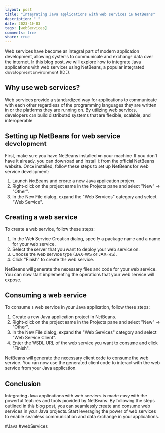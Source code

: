 ```yaml
---
layout: post
title: "Integrating Java applications with web services in NetBeans"
description: " "
date: 2023-10-03
tags: [webServices]
comments: true
share: true
---
```


Web services have become an integral part of modern application development, allowing systems to communicate and exchange data over the internet. In this blog post, we will explore how to integrate Java applications with web services using NetBeans, a popular integrated development environment (IDE).

## Why use web services?

Web services provide a standardized way for applications to communicate with each other regardless of the programming languages they are written in or the platforms they are running on. By utilizing web services, developers can build distributed systems that are flexible, scalable, and interoperable.

## Setting up NetBeans for web service development

First, make sure you have NetBeans installed on your machine. If you don't have it already, you can download and install it from the official NetBeans website. Once installed, follow these steps to set up NetBeans for web service development:

1. Launch NetBeans and create a new Java application project.
2. Right-click on the project name in the Projects pane and select "New" -> "Other".
3. In the New File dialog, expand the "Web Services" category and select "Web Service".

## Creating a web service

To create a web service, follow these steps:

1. In the Web Service Creation dialog, specify a package name and a name for your web service.
2. Select the server that you want to deploy your web service on.
3. Choose the web service type (JAX-WS or JAX-RS).
4. Click "Finish" to create the web service.

NetBeans will generate the necessary files and code for your web service. You can now start implementing the operations that your web service will expose.

## Consuming a web service

To consume a web service in your Java application, follow these steps:

1. Create a new Java application project in NetBeans.
2. Right-click on the project name in the Projects pane and select "New" -> "Other".
3. In the New File dialog, expand the "Web Services" category and select "Web Service Client".
4. Enter the WSDL URL of the web service you want to consume and click "Finish".

NetBeans will generate the necessary client code to consume the web service. You can now use the generated client code to interact with the web service from your Java application.

## Conclusion

Integrating Java applications with web services is made easy with the powerful features and tools provided by NetBeans. By following the steps outlined in this blog post, you can seamlessly create and consume web services in your Java projects. Start leveraging the power of web services to enable seamless communication and data exchange in your applications.

#Java #webServices